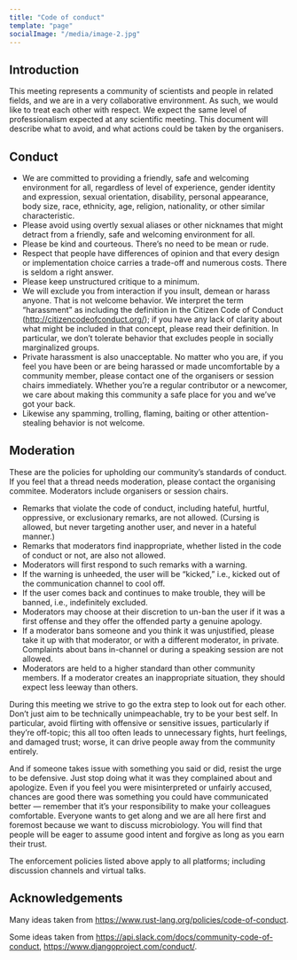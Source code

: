 ```yaml
---
title: "Code of conduct"
template: "page"
socialImage: "/media/image-2.jpg"
---
```


## Introduction
This meeting represents a community of scientists and people in related fields, and we are in a very collaborative environment. As such, we would like to treat each other with respect. We expect the same level of professionalism expected at any scientific meeting. This document will describe what to avoid, and what actions could be taken by the organisers.

## Conduct
* We are committed to providing a friendly, safe and welcoming environment for all, regardless of level of experience, gender identity and expression, sexual orientation, disability, personal appearance, body size, race, ethnicity, age, religion, nationality, or other similar characteristic.
* Please avoid using overtly sexual aliases or other nicknames that might detract from a friendly, safe and welcoming environment for all.
* Please be kind and courteous. There’s no need to be mean or rude.
* Respect that people have differences of opinion and that every design or implementation choice carries a trade-off and numerous costs. There is seldom a right answer.
* Please keep unstructured critique to a minimum.
* We will exclude you from interaction if you insult, demean or harass anyone. That is not welcome behavior. We interpret the term “harassment” as including the definition in the Citizen Code of Conduct (http://citizencodeofconduct.org/); if you have any lack of clarity about what might be included in that concept, please read their definition. In particular, we don’t tolerate behavior that excludes people in socially marginalized groups.
* Private harassment is also unacceptable. No matter who you are, if you feel you have been or are being harassed or made uncomfortable by a community member, please contact one of the organisers or session chairs immediately. Whether you’re a regular contributor or a newcomer, we care about making this community a safe place for you and we’ve got your back.
* Likewise any spamming, trolling, flaming, baiting or other attention-stealing behavior is not welcome.

## Moderation
These are the policies for upholding our community’s standards of conduct. If you feel that a thread needs moderation, please contact the organising commitee. Moderators include organisers or session chairs. 

* Remarks that violate the code of conduct, including hateful, hurtful, oppressive, or exclusionary remarks, are not allowed. (Cursing is allowed, but never targeting another user, and never in a hateful manner.)
* Remarks that moderators find inappropriate, whether listed in the code of conduct or not, are also not allowed.
* Moderators will first respond to such remarks with a warning.
* If the warning is unheeded, the user will be “kicked,” i.e., kicked out of the communication channel to cool off.
* If the user comes back and continues to make trouble, they will be banned, i.e., indefinitely excluded.
* Moderators may choose at their discretion to un-ban the user if it was a first offense and they offer the offended party a genuine apology.
* If a moderator bans someone and you think it was unjustified, please take it up with that moderator, or with a different moderator, in private. Complaints about bans in-channel or during a speaking session are not allowed.
* Moderators are held to a higher standard than other community members. If a moderator creates an inappropriate situation, they should expect less leeway than others.

During this meeting we strive to go the extra step to look out for each other. Don’t just aim to be technically unimpeachable, try to be your best self. In particular, avoid flirting with offensive or sensitive issues, particularly if they’re off-topic; this all too often leads to unnecessary fights, hurt feelings, and damaged trust; worse, it can drive people away from the community entirely.

And if someone takes issue with something you said or did, resist the urge to be defensive. Just stop doing what it was they complained about and apologize. Even if you feel you were misinterpreted or unfairly accused, chances are good there was something you could have communicated better — remember that it’s your responsibility to make your colleagues comfortable. Everyone wants to get along and we are all here first and foremost because we want to discuss microbiology. You will find that people will be eager to assume good intent and forgive as long as you earn their trust.

The enforcement policies listed above apply to all platforms; including discussion channels and virtual talks. 

## Acknowledgements
Many ideas taken from https://www.rust-lang.org/policies/code-of-conduct.  

Some ideas taken from https://api.slack.com/docs/community-code-of-conduct, https://www.djangoproject.com/conduct/.